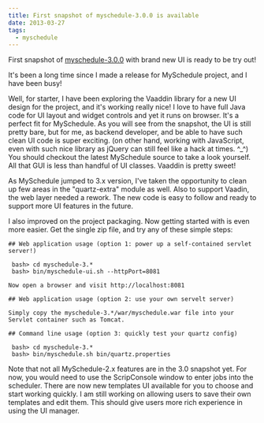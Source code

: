 ```yaml
---
title: First snapshot of myschedule-3.0.0 is available
date: 2013-03-27
tags:
  - myschedule
---
```


First snapshot of [myschedule-3.0.0](https://code.google.com/p/myschedule/downloads/list) with brand new UI is ready to be try out! 

It's been a long time since I made a release for MySchedule project, and I have been busy!

Well, for starter, I have been exploring the Vaaddin library for a new UI design for the project, and it's working really nice! I love to have full Java code for UI layout and widget controls and yet it runs on browser. It's a perfect fit for MySchedule. As you will see from the snapshot, the UI is still pretty bare, but for me, as backend developer, and be able to have such clean UI code is super exciting. (on other hand, working with JavaScript, even with such nice library as jQuery can still feel like a hack at times. ^_^) You should checkout the latest MySchedule source to take a look yourself. All that GUI is less than handful of UI classes. Vaaddin is pretty sweet!

As MySchedule jumped to 3.x version, I've taken the opportunity to clean up few areas in the "quartz-extra" module as well. Also to support Vaadin, the web layer needed a rework. The new code is easy to follow and ready to support more UI features in the future.

I also improved on the project packaging. Now getting started with is even more easier. Get the single zip file, and try any of these simple steps:

    
    ## Web application usage (option 1: power up a self-contained servlet server!)
     
     bash> cd myschedule-3.*
     bash> bin/myschedule-ui.sh --httpPort=8081
    
    Now open a browser and visit http://localhost:8081
    
    ## Web application usage (option 2: use your own servelt server)
    
    Simply copy the myschedule-3.*/war/myschedule.war file into your Servlet container such as Tomcat.
    
    ## Command line usage (option 3: quickly test your quartz config)
    
     bash> cd myschedule-3.*
     bash> bin/myschedule.sh bin/quartz.properties
    

Note that not all MySchedule-2.x features are in the 3.0 snapshot yet. For now, you would need to use the ScripConsole window to enter jobs into the scheduler. There are now new templates UI available for you to choose and start working quickly. I am still working on allowing users to save their own templates and edit them. This should give users more rich experience in using the UI manager.